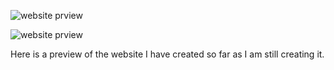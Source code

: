 ![website prview ](https://github.com/user-attachments/assets/9992b655-1341-4bb3-a85a-71cebffbfc83)

![website prview ](https://github.com/user-attachments/assets/bad7a52f-dff9-423d-859b-e4cec41c88a2)

Here is a preview of the website I have created so far as I am still creating it.
